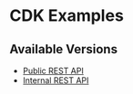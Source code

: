 # CDK Examples

## Available Versions
* [Public REST API](rest-api-public/)
* [Internal REST API](rest-api-internal/)